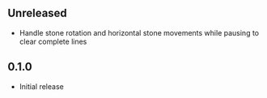 Unreleased
----------
- Handle stone rotation and horizontal stone movements while pausing to
  clear complete lines


0.1.0
-----
- Initial release
